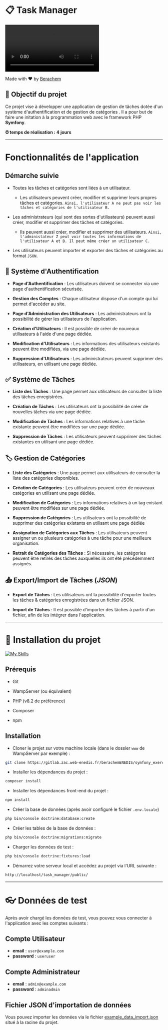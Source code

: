 # 📋 Task Manager 


![](task_manager_Berachem.mp4) 


Made with ❤️ by [Berachem](https://www.berachem.dev/)

## 🎯 Objectif du projet
Ce projet vise à développer une application de gestion de tâches dotée d'un système d'authentification et de gestion de catégories . 
Il a pour but de faire une initation à la programmation web avec le framework PHP **Symfony**.

__⏰ temps de réalisation : 4 jours__

<hr>

# Fonctionnalités de l'application 

## Démarche suivie
 - Toutes les tâches et catégories sont liées à un utilisateur.
    - Les utilisateurs peuvent créer, modifier et supprimer leurs propres tâches et catégories. 
     <code>Ainsi, l'utilisateur A ne peut pas voir les tâches et catégories de l'utilisateur B.</code>
- Les administrateurs (qui sont des sortes d'utilisateurs) peuvent aussi créer, modifier et supprimer des tâches et catégories. 
    - Ils peuvent aussi créer, modifier et supprimer des utilisateurs.
    <code>Ainsi, l'administateur Z peut voir toutes les informations de l'utilisateur A et B. 
    Il peut même créer un utilisateur C.</code>

- Les utilisateurs peuvent importer et exporter des tâches et catégories au format <code>JSON</code>.



## 🔐 Système d'Authentification

- **Page d'Authentification** : Les utilisateurs doivent se connecter via une page d'authentification sécurisée.

- **Gestion des Comptes** : Chaque utilisateur dispose d'un compte qui lui permet d'accéder au site.

- **Page d'Administration des Utilisateurs** : Les administrateurs ont la possibilité de gérer les utilisateurs de l'application.

- **Création d'Utilisateurs** : Il est possible de créer de nouveaux utilisateurs à l'aide d'une page dédiée.

- **Modification d'Utilisateurs** : Les informations des utilisateurs existants peuvent être modifiées, via une page dédiée.

- **Suppression d'Utilisateurs** : Les administrateurs peuvent supprimer des utilisateurs, en utilisant une page dédiée.

## ✅ Système de Tâches

- **Liste des Tâches** : Une page permet aux utilisateurs de consulter la liste des tâches enregistrées.

- **Création de Tâches** : Les utilisateurs ont la possibilité de créer de nouvelles tâches via une page dédiée.

- **Modification de Tâches** : Les informations relatives à une tâche existante peuvent être modifiées sur une page dédiée.

- **Suppression de Tâches** : Les utilisateurs peuvent supprimer des tâches existantes en utilisant une page dédiée.

## 🏷️ Gestion de Catégories

- **Liste des Catégories** : Une page permet aux utilisateurs de consulter la liste des catégories  disponibles.

- **Création de Catégories** : Les utilisateurs peuvent créer de nouveaux catégories en utilisant une page dédiée.

- **Modification de Catégories** : Les informations relatives à un tag existant peuvent être modifiées sur une page dédiée.

- **Suppression de Catégories** : Les utilisateurs ont la possibilité de supprimer des catégories  existants en utilisant une page dédiée

- **Assignation de Catégories aux Tâches** : Les utilisateurs peuvent assigner un ou plusieurs catégories  à une tâche pour une meilleure organisation.

- **Retrait de Catégories des Tâches** : Si nécessaire, les catégories  peuvent être retirés des tâches auxquelles ils ont été précédemment assignés.

## 📤 Export/Import de Tâches (*JSON*)

- **Export de Tâches** : Les utilisateurs ont la possibilité d'exporter toutes les tâches & catégories enregistrées dans un fichier JSON.

- **Import de Tâches** : Il est possible d'importer des tâches à partir d'un fichier, afin de les intégrer dans l'application.

<hr>

# 🚀 Installation du projet

[![My Skills](https://skillicons.dev/icons?i=symfony,php,bootstrap,mysql)](https://skillicons.dev)

## Prérequis

- Git

 - WampServer (ou équivalent)

- PHP (v8.2 de préférence)

- Composer

- npm 


## Installation

- Cloner le projet sur votre machine locale (dans le dossier ``www`` de WampServer par exemple) :

```bash
git clone https://gitlab.zac.web-enedis.fr/berachemENEDIS/symfony_exercice.git
```

- Installer les dépendances du projet : 

```bash
composer install
```

- Installer les dépendances front-end du projet : 

```bash
npm install
```

- Créer la base de données (après avoir configuré le fichier ``.env.locale``) 

```bash
php bin/console doctrine:database:create
```

- Créer les tables de la base de données : 

```bash
php bin/console doctrine:migrations:migrate
```

- Charger les données de test : 

```bash
php bin/console doctrine:fixtures:load
```

- Démarrez votre serveur local et accédez au projet via l'URL suivante : 

```bash
http://localhost/task_manager/public/
```

<hr>

# 👓 Données de test

Après avoir chargé les données de test, vous pouvez vous connecter à l'application avec les comptes suivants :

## Compte Utilisateur

- **email** : ``user@example.com``
- **password** : ``useruser``

## Compte Administrateur

- **email** : ``admin@example.com``
- **password** : ``adminadmin``

## Fichier JSON d'importation de données

Vous pouvez importer les données via le fichier <a href="/example_data_import.json">example_data_import.json</a> situé à la racine du projet.












